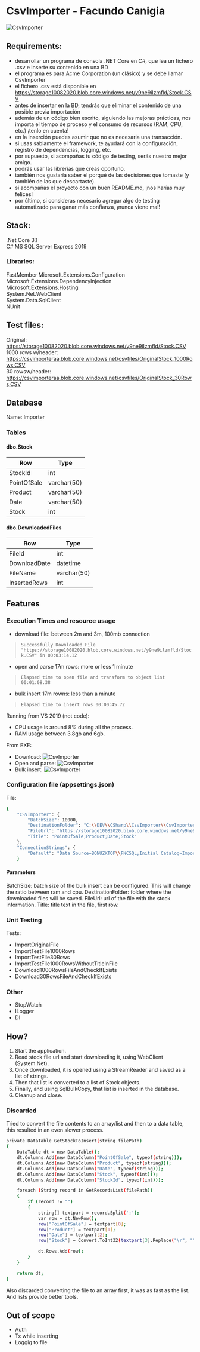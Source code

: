# CsvImporter - Facundo Canigia

![CsvImporter](https://i.imgur.com/2Ha1fgR.png)

## Requirements:
- desarrollar un programa de consola .NET Core en C#, que lea un fichero .csv e inserte su contenido en una BD
- el programa es para Acme Corporation (un clásico) y se debe llamar CsvImporter
- el fichero .csv está disponible en https://storage10082020.blob.core.windows.net/y9ne9ilzmfld/Stock.CSV
- antes de insertar en la BD, tendrás que eliminar el contenido de una posible previa importación
- además de un código bien escrito, siguiendo las mejoras prácticas, nos importa el tiempo de proceso y el consumo de recursos (RAM, CPU, etc.) ¡tenlo en cuenta!
- en la inserción puedes asumir que no es necesaria una transacción.
- si usas sabiamente el framework, te ayudará con la configuración, registro de dependencias, logging, etc.
- por supuesto, si acompañas tu código de testing, serás nuestro mejor amigo.
- podrás usar las librerías que creas oportuno.
- también nos gustaría saber el porqué de las decisiones que tomaste (y también de las que descartaste).
- si acompañas el proyecto con un buen README.md, ¡nos harías muy felices!
- por último, si consideras necesario agregar algo de testing automatizado para ganar más confianza, ¡nunca viene mal!

## Stack:
 
.Net Core 3.1  
C# 
MS SQL Server Express 2019 

### Libraries:

FastMember 
Microsoft.Extensions.Configuration  
Microsoft.Extensions.DependencyInjection  
Microsoft.Extensions.Hosting  
System.Net.WebClient  
System.Data.SqlClient  
NUnit  

## Test files:

Original: https://storage10082020.blob.core.windows.net/y9ne9ilzmfld/Stock.CSV  
1000 rows w/header: https://csvimporteraa.blob.core.windows.net/csvfiles/OriginalStock_1000Rows.CSV  
30 rowsw/header: https://csvimporteraa.blob.core.windows.net/csvfiles/OriginalStock_30Rows.CSV  

## Database

Name: Importer

### Tables

#### dbo.Stock
| Row | Type |
| ------ | ------ |
| StockId | int |
| PointOfSale |varchar(50) |
| Product | varchar(50)|
| Date | varchar(50) |
| Stock | int |

#### dbo.DownloadedFiles
| Row | Type |
| ------ | ------ |
| FileId | int |
| DownloadDate | datetime |
| FileName | varchar(50) |
| InsertedRows | int |

## Features

### Execution Times and resource usage
- download file: between 2m and 3m, 100mb connection 

> `Successfully Downloaded File "https://storage10082020.blob.core.windows.net/y9ne9ilzmfld/Stock.CSV" in 00:03:14.12`

- open and parse 17m rows: more or less 1 minute 

> `Elapsed time to open file and transform to object list 00:01:08.38`

- bulk insert 17m rowns: less than a minute 

> `Elapsed time to insert rows 00:00:45.72`


Running from VS 2019 (not code):
- CPU usage is around 8% during all the process. 
- RAM usage between 3.8gb and 6gb. 

From EXE:
- Download:
![CsvImporter](/Other/resources.png)
- Open and parse:
![CsvImporter](/Other/transform.png)
- Bulk insert:
![CsvImporter](/Other/bulk.png)


### Configuration file (appsettings.json)
File: 

```sh
{
	"CSVImporter": {
		"BatchSize": 10000,
		"DestinationFolder": "C:\\DEV\\CSharp\\CsvImporter\\CsvImporter\\DownloadedFiles\\",
		"FileUrl": "https://storage10082020.blob.core.windows.net/y9ne9ilzmfld/Stock.CSV",
		"Title": "PointOfSale;Product;Date;Stock"
	},
	"ConnectionStrings": {  
		"Default": "Data Source=BONUZKTOP\\FNCSQL;Initial Catalog=Importer;Integrated Security=True;"
    }  
```
#### Parameters
BatchSize: batch size of the bulk insert can be configured. This will change the ratio between ram and cpu. 
DestinationFolder: folder where the downloaded files will be saved. 
FileUrl: url of the file with the stock information. 
Title: title text in the file, first row. 

### Unit Testing
Tests:

- ImportOriginalFile
- ImportTestFile1000Rows
- ImportTestFile30Rows
- ImportTestFile1000RowsWithoutTitleInFile
- Download1000RowsFileAndCheckIfExists
- Download30RowsFileAndCheckIfExists

### Other

- StopWatch
- ILogger
- DI

## How?

1. Start the application.
2. Read stock file url and start downloading it, using WebClient (System.Net).
3. Once downloaded, it is opened using a StreamReader and saved as a list of strings.
4. Then that list is converted to a list of Stock objects.
5. Finally, and using SqlBulkCopy, that list is inserted in the database.
6. Cleanup and close.

### Discarded

Tried to convert the file contents to an array/list and then to a data table, this resulted in an even slower process.

```sh
private DataTable GetStockToInsert(string filePath)
{
    DataTable dt = new DataTable();
    dt.Columns.Add(new DataColumn("PointOfSale", typeof(string)));
    dt.Columns.Add(new DataColumn("Product", typeof(string)));
    dt.Columns.Add(new DataColumn("Date", typeof(string)));
    dt.Columns.Add(new DataColumn("Stock", typeof(int)));
    dt.Columns.Add(new DataColumn("StockId", typeof(int)));

    foreach (String record in GetRecordsList(filePath))
    {
        if (record != "")
        {
            string[] textpart = record.Split(';');
            var row = dt.NewRow();
            row["PointOfSale"] = textpart[0];
            row["Product"] = textpart[1];
            row["Date"] = textpart[2];
            row["Stock"] = Convert.ToInt32(textpart[3].Replace("\r", ""));

            dt.Rows.Add(row);
        }
    }

    return dt;
}
```
Also discarded converting the file to an array first, it was as fast as the list. And lists provide better tools.

## Out of scope

- Auth
- Tx while inserting
- Loggig to file


